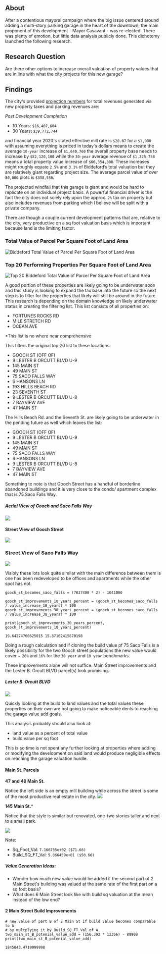 ## About
After a contentious mayoral campaign where the big issue centered around adding a multi-story parking garage in the heart of the downtown, the main proponent of this development - Mayor Casavant - was re-elected. There was plenty of emotion, but little data analysis publicly done. This dichotomy launched the following research.

## Research Question
Are there other options to increase overall valuation of property values that are in line with what the city projects for this new garage?

## Findings
The city's provided [projection numbers](https://www.biddefordmaine.org/2913/Downtown-Parking-Garage-Project-Informat) for total revenues generated via new property taxes and parking revenues are:
 
 *Post Development Completion*
 - 10 Years: `$16,407,604`
 - 30 Years: `$39,772,744`

and financial year 2020's stated effective mill rate is `$20.07` for a `$1,000` with assuming everything is priced in today's dollars means to create the average `10-year` increase of `$1,640,760` the overall property base needs to increase by `$82,120,100` while the `30-year` average revenue of `$1,325,758` means a total property value increase of `$66,354,300`. These increases might roughly equate `2.5%` and `3.1%` of Biddeford’s total valuation but they are relatively giant regarding project size. The average parcel value of over `80,000` plots is `$338,556`.

The projected windfall that this garage is giant and would be hard to replicate on an individual project basis. A powerful financial driver is the fact the city does not solely rely upon the approx. `2%` tax on property but also includes revenues from parking which I believe will be split with a private company.

There are though a couple current development patterns that are, relative to the city, very productive on a sq foot valuation basis which is important because land is the limiting factor. 

### Total Value of Parcel Per Square Foot of Land Area
![](../images/garage/total-value-sq-foot.png "Biddeford Total Value of Parcel Per Square Foot of Land Area")


### Top 20 Performing Properties Per Square Foot of Land Area
![](../images/garage/top-20-sq-foot-land-area-valuations.jpg "Top 20 Biddeford Total Value of Parcel Per Square Foot of Land Area")


A good portion of these properties are likely going to be underwater soon and this study is looking to expand the tax base into the future so the next step is to filter for the properties that likely will still be around in the future. This research is depending on the domain knowledge on likely underwater status in creating the filtering list. This list consists of all properties on:

- FORTUNES ROCKS RD
- MILE STRETCH RD
- OCEAN AVE

*This list is no where near comprehensive

This filters the original top 20 list to these locations:

- GOOCH ST (OFF OF)
- 9 LESTER B ORCUTT BLVD U-9
- 145 MAIN ST
- 49 MAIN ST
- 75 SACO FALLS WAY
- 6 HANSONS LN
- 193 HILLS BEACH RD
- 23 SEVENTH ST
- 9 LESTER B ORCUTT BLVD U-8
- 7 BAYVIEW AVE
- 47 MAIN ST

The Hills Beach Rd. and the Seventh St. are likely going to be underwater in the pending future as well which leaves the list:

- GOOCH ST (OFF OF)
- 9 LESTER B ORCUTT BLVD U-9
- 145 MAIN ST
- 49 MAIN ST
- 75 SACO FALLS WAY
- 6 HANSONS LN
- 9 LESTER B ORCUTT BLVD U-8
- 7 BAYVIEW AVE
- 47 MAIN ST

Something to note is that Gooch Street has a handful of borderline abandoned buildings and it is very close to the condo/ apartment complex that is 75 Saco Falls Way.

##### Aerial View of Gooch and Saco Falls Way
![](../images/garage/ariel-saco-falls-gooch-st.jpg)

#### Street View of Gooch Street
![](../images/garage/gooch-st-street-view.jpg)

### Street View of Saco Falls Way
![](../images/garage/75-saco-falls-way-street-view.jpg)


Visibly these lots look quite similar with the main difference between them is one has been redeveloped to be offices and apartments while the other spot has not.

```
gooch_st_becomes_saco_falls = (7037400 * 2) - 1041000

gooch_st_improvements_10_years_percent = (gooch_st_becomes_saco_falls / value_increase_10_years) * 100
gooch_st_improvements_30_years_percent = (gooch_st_becomes_saco_falls / value_increase_30_years) * 100

print(gooch_st_improvements_30_years_percent, gooch_st_improvements_10_years_percent)

19.64274760625015 15.87162415670198

```


Doing a rough calculation and if cloning the build value pf 75 Saco Falls is a likely possibility for the two Gooch street populations the new value would cover ~ `20%` and `16%` for the `30 year` and `10 year` benchmarks.


These improvements alone will not suffice. Main Street improvements and the Lester B. Orcutt BLVD parcel(s) look promising.


##### Lester B. Orcutt BLVD
![](../images/garage/9-lb-orcutt-blvd-street-view.jpg)

Quickly looking at the build to land values and the total values these properties on their own are not going to make noticeable dents to reaching the garage value add goals.

This analysis probably should also look at: 
- land value as a percent of total value
- build value per sq foot

This is so time is not spent any further looking at properties where adding or modifying the development on said land would produce negligible effects on reaching the garage valuation hurdle.


#### Main St. Parcels 

**47 and 49 Main St.**

Notice the left side is an empty mill building while across the street is some of the most productive real estate in the city. 
![](../images/garage/main-street-street-view.jpg)

**145 Main St.***

Notice that the style is similar but renovated, one-two stories taller and next to a small park.

![](../images/garage/145-main-st-street-view.jpg)

Note:
- Sq_Foot_Val: `7.166755e+02 ($71.66)`
- Build_SQ_FT_Val: `5.066459e+01 ($50.66)`


##### Value Generation Ideas:

- Wonder how much new value would be added if the second part of 2 Main Street's building was valued at the same rate of the first part on a sq foot basis?
- What does 6 Main Street look like with build sq valuation at the mean instead of the low end?

#### 2 Main Street Build Improvements

```
# new value of part B of 2 Main St if build value becomes comparable to A 
# by multplying it by Build_SQ_FT_Val of A
two_main_st_B_potenial_value_add = (156.392 * 12366) - 88900
print(two_main_st_B_potenial_value_add)

1845043.4719999998
```

